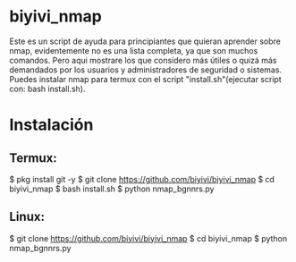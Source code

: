 # biyivi_nmap
Este es un script de ayuda para principiantes que quieran aprender sobre nmap, evidentemente no es una lista completa,  ya que son muchos comandos.  Pero aqui mostrare los que considero más útiles o quizá más demandados por los usuarios  y administradores de seguridad o sistemas. Puedes instalar nmap para termux con el script "install.sh"(ejecutar script con: bash install.sh). 
# Instalación
## Termux: 
$ pkg install git -y
$ git clone https://github.com/biyivi/biyivi_nmap
$ cd biyivi_nmap
$ bash install.sh
$ python nmap_bgnnrs.py
## Linux:
$ git clone https://github.com/biyivi/biyivi_nmap
$ cd biyivi_nmap
$ python nmap_bgnnrs.py
